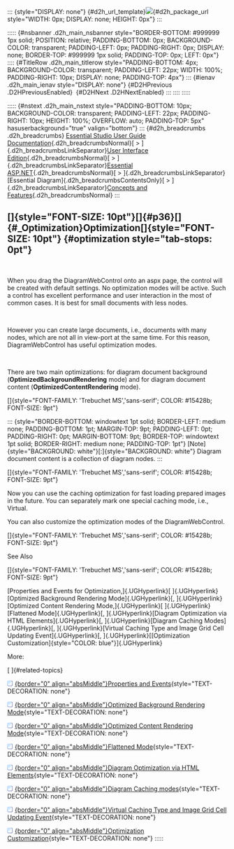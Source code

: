 ::: {style="DISPLAY: none"}
[](ms-xhelp:///?Id=d2h_url_template){#d2h_url_template}![](!package_url!){#d2h_package_url style="WIDTH: 0px; DISPLAY: none; HEIGHT: 0px"}
:::

::::: {#nsbanner .d2h_main_nsbanner style="BORDER-BOTTOM: #999999 1px solid; POSITION: relative; PADDING-BOTTOM: 0px; BACKGROUND-COLOR: transparent; PADDING-LEFT: 0px; PADDING-RIGHT: 0px; DISPLAY: none; BORDER-TOP: #999999 1px solid; PADDING-TOP: 0px; LEFT: 0px"}
:::: {#TitleRow .d2h_main_titlerow style="PADDING-BOTTOM: 4px; BACKGROUND-COLOR: transparent; PADDING-LEFT: 22px; WIDTH: 100%; PADDING-RIGHT: 10px; DISPLAY: none; PADDING-TOP: 4px"}
::: {#ienav .d2h_main_ienav style="DISPLAY: none"}
[](ms-xhelp:///?Id=53000f73-da02-46a6-84da-95adc28a841a){#D2HPrevious .D2HPreviousEnabled}  [](ms-xhelp:///?Id=f25630a0-d3de-450c-9fc9-7966d1a701d5){#D2HNext .D2HNextEnabled}
:::
::::
:::::

::::: {#nstext .d2h_main_nstext style="PADDING-BOTTOM: 10px; BACKGROUND-COLOR: transparent; PADDING-LEFT: 22px; PADDING-RIGHT: 10px; HEIGHT: 100%; OVERFLOW: auto; PADDING-TOP: 5px" hasuserbackground="true" valign="bottom"}
::: {#d2h_breadcrumbs .d2h_breadcrumbs}
[Essential Studio User Guide Documentation](ms-xhelp:///?Id=12457748-09e3-4d74-a240-8e049cedf030){.d2h_breadcrumbsNormal}[ \> ]{.d2h_breadcrumbsLinkSeparator}[User Interface Edition](ms-xhelp:///?Id=c29296b7-531c-413b-a0ec-488ca1f7f669){.d2h_breadcrumbsNormal}[ \> ]{.d2h_breadcrumbsLinkSeparator}[Essential ASP.NET](ms-xhelp:///?Id=25c35330-c127-4dad-9a92-ed79dc7261a6){.d2h_breadcrumbsNormal}[ \> ]{.d2h_breadcrumbsLinkSeparator}[Essential Diagram]{.d2h_breadcrumbsContentsOnly}[ \> ]{.d2h_breadcrumbsLinkSeparator}[Concepts and Features](ms-xhelp:///?Id=f9aa55fb-f8cf-43da-a8be-de231dc0d949){.d2h_breadcrumbsNormal}
:::

## []{style="FONT-SIZE: 10pt"}[]{#p36}[]{#_Optimization}Optimization[]{style="FONT-SIZE: 10pt"} {#optimization style="tab-stops: 0pt"}

 

When you drag the DiagramWebControl onto an aspx page, the control will be created with default settings. No optimization modes will be active. Such a control has excellent performance and user interaction in the most of common cases. It is best for small documents with less nodes.

 

However you can create large documents, i.e., documents with many nodes, which are not all in view-port at the same time. For this reason, DiagramWebControl has useful optimization modes.

 

There are two main optimizations: for diagram document background (**OptimizedBackgroundRendering** mode) and for diagram document content (**OptimizedContentRendering** mode).

[]{style="FONT-FAMILY: 'Trebuchet MS','sans-serif'; COLOR: #15428b; FONT-SIZE: 9pt"} 

::: {style="BORDER-BOTTOM: windowtext 1pt solid; BORDER-LEFT: medium none; PADDING-BOTTOM: 1pt; MARGIN-TOP: 9pt; PADDING-LEFT: 0pt; PADDING-RIGHT: 0pt; MARGIN-BOTTOM: 9pt; BORDER-TOP: windowtext 1pt solid; BORDER-RIGHT: medium none; PADDING-TOP: 1pt"}
[Note]{style="BACKGROUND: white"}[:]{style="BACKGROUND: white"} Diagram document content is a collection of diagram nodes.
:::

[]{style="FONT-FAMILY: 'Trebuchet MS','sans-serif'; COLOR: #15428b; FONT-SIZE: 9pt"} 

Now you can use the caching optimization for fast loading prepared images in the future. You can separately mark one special caching mode, i.e., Virtual.

You can also customize the optimization modes of the DiagramWebControl.

[]{style="FONT-FAMILY: 'Trebuchet MS','sans-serif'; COLOR: #15428b; FONT-SIZE: 9pt"} 

See Also

[]{style="FONT-FAMILY: 'Trebuchet MS','sans-serif'; COLOR: #15428b; FONT-SIZE: 9pt"} 

[Properties and Events for Optimization,]{.UGHyperlink}[ ]{.UGHyperlink}[Optimized Background Rendering Mode]{.UGHyperlink}[, ]{.UGHyperlink}[Optimized Content Rendering Mode,]{.UGHyperlink}[ ]{.UGHyperlink}[Flattened Mode]{.UGHyperlink}[, ]{.UGHyperlink}[Diagram Optimization via HTML Elements]{.UGHyperlink}[, ]{.UGHyperlink}[Diagram Caching Modes]{.UGHyperlink}[, ]{.UGHyperlink}[Virtual Caching Type and Image Grid Cell Updating Event]{.UGHyperlink}[, ]{.UGHyperlink}[[Optimization Customization]{style="COLOR: blue"}]{.UGHyperlink}

More:

[ ]{#related-topics}

[![](button.gif){border="0" align="absMiddle"}Properties and Events](ms-xhelp:///?Id=f25630a0-d3de-450c-9fc9-7966d1a701d5){style="TEXT-DECORATION: none"}

[![](button.gif){border="0" align="absMiddle"}Optimized Background Rendering Mode](ms-xhelp:///?Id=28164b3e-b9a0-46d2-9bb8-c790e025a4bd){style="TEXT-DECORATION: none"}

[![](button.gif){border="0" align="absMiddle"}Optimized Content Rendering Mode](ms-xhelp:///?Id=88bf5521-7256-4cd6-9555-6b81c9646f68){style="TEXT-DECORATION: none"}

[![](button.gif){border="0" align="absMiddle"}Flattened Mode](ms-xhelp:///?Id=87c73eb8-0ffe-4ece-81f2-9386505f8639){style="TEXT-DECORATION: none"}

[![](button.gif){border="0" align="absMiddle"}Diagram Optimization via HTML Elements](ms-xhelp:///?Id=b4e24b18-1acc-4652-94ce-4c246b8a86cc){style="TEXT-DECORATION: none"}

[![](button.gif){border="0" align="absMiddle"}Diagram Caching modes](ms-xhelp:///?Id=eca3b060-1eec-4d92-8cc6-3cdd27014c1d){style="TEXT-DECORATION: none"}

[![](button.gif){border="0" align="absMiddle"}Virtual Caching Type and Image Grid Cell Updating Event](ms-xhelp:///?Id=9b1c2bf3-f784-41d5-872d-fadc1ff99d96){style="TEXT-DECORATION: none"}

[![](button.gif){border="0" align="absMiddle"}Optimization Customization](ms-xhelp:///?Id=c5db2127-a586-4fb4-aced-3289a504c161){style="TEXT-DECORATION: none"}
:::::
